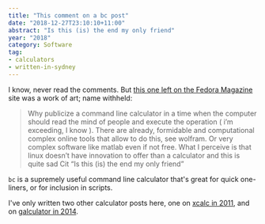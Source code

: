 ```yaml
---
title: "This comment on a bc post"
date: "2018-12-27T23:10:10+11:00"
abstract: "Is this (is) the end my only friend"
year: "2018"
category: Software
tag:
- calculators
- written-in-sydney
---
```

I know, never read the comments. But [this one left on the Fedora Magazine] site was a work of art; name withheld:

> Why publicize a command line calculator in a time when the computer should read the mind of people and execute the operation ( i’m exceeding, I know ). There are already, formidable and computational complex online tools that allow to do this, see wolfram. Or very complex software like matlab even if not free. What I perceive is that linux doesn’t have innovation to offer than a calculator and this is quite sad Cit “Is this (is) the end my only friend”

`bc` is a supremely useful command line calculator that's great for quick one-liners, or for inclusion in scripts.

I've only written two other calculator posts here, one on [xcalc in 2011], and on [galculator in 2014].

[this one left on the Fedora Magazine]: https://fedoramagazine.org/bc-command-line-calculator/#comment-469438
[xcalc in 2011]: https://rubenerd.com/hp-bevels-and-xcalc/
[galculator in 2014]: https://rubenerd.com/galculator/

